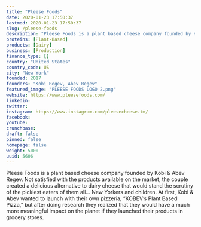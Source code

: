 ```yaml
---
title: "Pleese Foods"
date: 2020-01-23 17:50:37
lastmod: 2020-01-23 17:50:37
slug: /pleese-foods
description: "Pleese Foods is a plant based cheese company founded by Kobi & Abev Regev.  Not satisfied with the products available on the market, the couple created a delicious alternative to dairy cheese that would stand the scrutiny of the pickiest eaters of them all… New Yorkers and children. At first, Kobi & Abev wanted to launch with their own pizzeria, “KOBEV’s Plant Based Pizza,” but after doing research they realized that they would have a much more meaningful impact on the planet if they launched their products in grocery stores."
proteins: [Plant-Based]
products: [Dairy]
business: [Production]
finance_type: []
country: "United States"
country_code: US
city: "New York"
founded: 2017
founders: "Kobi Regev, Abev Regev"
featured_image: "PLEESE FOODS LOGO 2.png"
website: https://www.pleesefoods.com/
linkedin: 
twitter: 
instagram: https://www.instagram.com/pleesecheese.tm/
facebook: 
youtube: 
crunchbase: 
draft: false
pinned: false
homepage: false
weight: 5000
uuid: 5606
---
```

Pleese Foods is a plant based cheese company founded by Kobi & Abev Regev.  Not satisfied with the products available on the market, the couple created a delicious alternative to dairy cheese that would stand the scrutiny of the pickiest eaters of them all… New Yorkers and children. At first, Kobi & Abev wanted to launch with their own pizzeria, “KOBEV’s Plant Based Pizza,” but after doing research they realized that they would have a much more meaningful impact on the planet if they launched their products in grocery stores.
